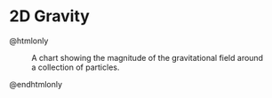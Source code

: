 # 2D Gravity

@htmlonly
<script src="https://code.highcharts.com/highcharts.js"></script>
<script src="https://code.highcharts.com/modules/heatmap.js"></script>
<script src="https://code.highcharts.com/modules/exporting.js"></script>
<script src="https://code.highcharts.com/modules/data.js"></script>
<script src="https://code.highcharts.com/modules/boost-canvas.js"></script>
<script src="https://code.highcharts.com/modules/accessibility.js"></script>
<figure class="highcharts-figure">
    <div id="container"></div>
    <p class="highcharts-description">
        A chart showing the magnitude of the gravitational field around a collection of particles.
    </p>
</figure>
<script src="gravity2d.js"></script>
@endhtmlonly
